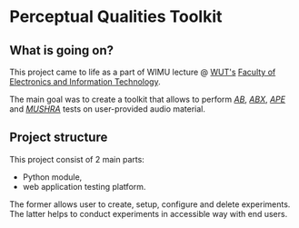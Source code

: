# Perceptual Qualities Toolkit

## What is going on?
This project came to life as a part of WIMU lecture @ [WUT's](https://www.pw.edu.pl) [Faculty of Electronics and Information Technology](https://www.elka.pw.edu.pl/).

The main goal was to create a toolkit that allows to perform [_AB_](https://en.wikipedia.org/wiki/A/B_testing), [_ABX_](https://en.wikipedia.org/wiki/ABX_test), [_APE_](https://www.researchgate.net/publication/273574027_APE_Audio_Perceptual_Evaluation_toolbox_for_MATLAB) and [_MUSHRA_](https://en.wikipedia.org/wiki/MUSHRA) tests on user-provided audio material.

## Project structure
This project consist of 2 main parts: 
- Python module, 
- web application testing platform.

The former allows user to create, setup, configure and delete experiments.
The latter helps to conduct experiments in accessible way with end users.
